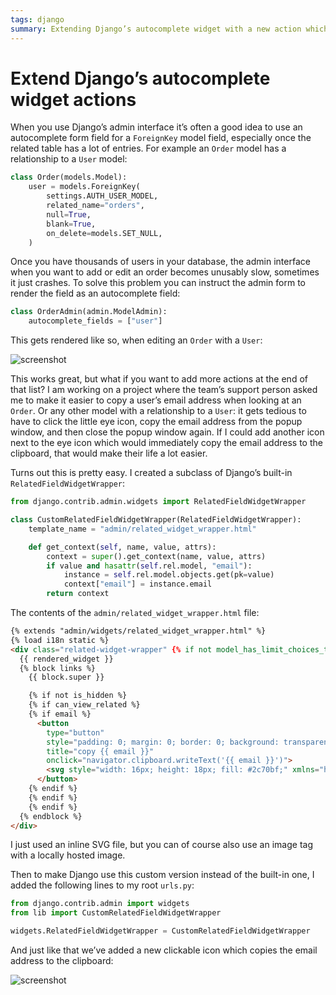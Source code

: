 ```yaml
---
tags: django
summary: Extending Django’s autocomplete widget with a new action which copies the linked user’s email address to the clipboard.
---
```


# Extend Django’s autocomplete widget actions

When you use Django’s admin interface it’s often a good idea to use an autocomplete form field for a `ForeignKey` model field, especially once the related table has a lot of entries. For example an `Order` model has a relationship to a `User` model:

```python
class Order(models.Model):
    user = models.ForeignKey(
        settings.AUTH_USER_MODEL,
        related_name="orders",
        null=True,
        blank=True,
        on_delete=models.SET_NULL,
    )
```

Once you have thousands of users in your database, the admin interface when you want to add or edit an order becomes unusably slow, sometimes it just crashes. To solve this problem you can instruct the admin form to render the field as an autocomplete field:

```python
class OrderAdmin(admin.ModelAdmin):
    autocomplete_fields = ["user"]
```

This gets rendered like so, when editing an `Order` with a `User`:

![screenshot](/articles/images/django-icons-before.png)

This works great, but what if you want to add more actions at the end of that list? I am working on a project where the team’s support person asked me to make it easier to copy a user’s email address when looking at an `Order`. Or any other model with a relationship to a `User`: it gets tedious to have to click the little eye icon, copy the email address from the popup window, and then close the popup window again. If I could add another icon next to the eye icon which would immediately copy the email address to the clipboard, that would make their life a lot easier.

Turns out this is pretty easy. I created a subclass of Django’s built-in `RelatedFieldWidgetWrapper`:

```python
from django.contrib.admin.widgets import RelatedFieldWidgetWrapper

class CustomRelatedFieldWidgetWrapper(RelatedFieldWidgetWrapper):
    template_name = "admin/related_widget_wrapper.html"

    def get_context(self, name, value, attrs):
        context = super().get_context(name, value, attrs)
        if value and hasattr(self.rel.model, "email"):
            instance = self.rel.model.objects.get(pk=value)
            context["email"] = instance.email
        return context
```

The contents of the `admin/related_widget_wrapper.html` file:

```html
{% extends "admin/widgets/related_widget_wrapper.html" %}
{% load i18n static %}
<div class="related-widget-wrapper" {% if not model_has_limit_choices_to %}data-model-ref="{{ model_name }}"{% endif %}>
  {{ rendered_widget }}
  {% block links %}
    {{ block.super }}

    {% if not is_hidden %}
    {% if can_view_related %}
    {% if email %}
      <button 
        type="button" 
        style="padding: 0; margin: 0; border: 0; background: transparent; cursor: pointer;" 
        title="copy {{ email }}" 
        onclick="navigator.clipboard.writeText('{{ email }}')">
        <svg style="width: 16px; height: 18px; fill: #2c70bf;" xmlns="http://www.w3.org/2000/svg">...</svg>
      </button>
    {% endif %}
    {% endif %}
    {% endif %}
  {% endblock %}
</div>
```

I just used an inline SVG file, but you can of course also use an image tag with a locally hosted image.

Then to make Django use this custom version instead of the built-in one, I added the following lines to my root `urls.py`:

```python
from django.contrib.admin import widgets
from lib import CustomRelatedFieldWidgetWrapper

widgets.RelatedFieldWidgetWrapper = CustomRelatedFieldWidgetWrapper
```

And just like that we’ve added a new clickable icon which copies the email address to the clipboard:

![screenshot](/articles/images/django-icons-after.png)
